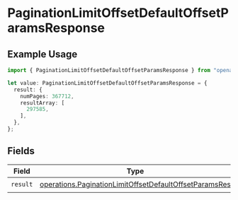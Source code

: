 # PaginationLimitOffsetDefaultOffsetParamsResponse

## Example Usage

```typescript
import { PaginationLimitOffsetDefaultOffsetParamsResponse } from "openapi/sdk/models/operations";

let value: PaginationLimitOffsetDefaultOffsetParamsResponse = {
  result: {
    numPages: 367712,
    resultArray: [
      297585,
    ],
  },
};
```

## Fields

| Field                                                                                                                                   | Type                                                                                                                                    | Required                                                                                                                                | Description                                                                                                                             |
| --------------------------------------------------------------------------------------------------------------------------------------- | --------------------------------------------------------------------------------------------------------------------------------------- | --------------------------------------------------------------------------------------------------------------------------------------- | --------------------------------------------------------------------------------------------------------------------------------------- |
| `result`                                                                                                                                | [operations.PaginationLimitOffsetDefaultOffsetParamsRes](../../../sdk/models/operations/paginationlimitoffsetdefaultoffsetparamsres.md) | :heavy_check_mark:                                                                                                                      | N/A                                                                                                                                     |